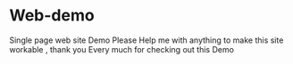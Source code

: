 # Web-demo
Single page web site Demo
Please Help me with anything to make this site workable , thank you Every much for checking out this Demo
